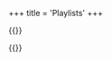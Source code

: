 +++
title = 'Playlists'
+++

{{<rawhtml>}}
<script src="/toolkist/playlists.pages.toolkist.js" type="module"></script>
<div id='content' class='flex_content'>
    <div class='standardLeftPanel'></div>
    <div class='standardPagePanel'></div>
    <div class='standardPlaylistPanel'>
        <div id='playlist-properties'></div>
        <div id='playlist_editor'></div>        
    </div>
</div>
{{</rawhtml>}}